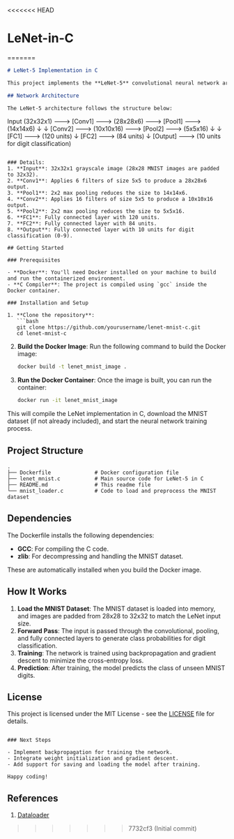 <<<<<<< HEAD
# LeNet-in-C
=======
```markdown
# LeNet-5 Implementation in C

This project implements the **LeNet-5** convolutional neural network architecture from scratch in C. The network is designed to classify digits from the MNIST dataset, which consists of 28x28 grayscale images.

## Network Architecture

The LeNet-5 architecture follows the structure below:

```
Input (32x32x1)  ---> [Conv1] ---> (28x28x6)  ---> [Pool1] ---> (14x14x6)
                             ↓                                ↓
                          [Conv2] ---> (10x10x16)  ---> [Pool2] ---> (5x5x16)
                             ↓                                ↓
                          [FC1] ---> (120 units)
                             ↓
                          [FC2] ---> (84 units)
                             ↓
                          [Output] ---> (10 units for digit classification)
```

### Details:
1. **Input**: 32x32x1 grayscale image (28x28 MNIST images are padded to 32x32).
2. **Conv1**: Applies 6 filters of size 5x5 to produce a 28x28x6 output.
3. **Pool1**: 2x2 max pooling reduces the size to 14x14x6.
4. **Conv2**: Applies 16 filters of size 5x5 to produce a 10x10x16 output.
5. **Pool2**: 2x2 max pooling reduces the size to 5x5x16.
6. **FC1**: Fully connected layer with 120 units.
7. **FC2**: Fully connected layer with 84 units.
8. **Output**: Fully connected layer with 10 units for digit classification (0-9).

## Getting Started

### Prerequisites

- **Docker**: You'll need Docker installed on your machine to build and run the containerized environment.
- **C Compiler**: The project is compiled using `gcc` inside the Docker container.

### Installation and Setup

1. **Clone the repository**:
   ```bash
   git clone https://github.com/yourusername/lenet-mnist-c.git
   cd lenet-mnist-c
   ```

2. **Build the Docker Image**:
   Run the following command to build the Docker image:
   ```bash
   docker build -t lenet_mnist_image .
   ```

3. **Run the Docker Container**:
   Once the image is built, you can run the container:
   ```bash
   docker run -it lenet_mnist_image
   ```

This will compile the LeNet implementation in C, download the MNIST dataset (if not already included), and start the neural network training process.

## Project Structure

```
.
├── Dockerfile              # Docker configuration file
├── lenet_mnist.c           # Main source code for LeNet-5 in C
├── README.md               # This readme file
└── mnist_loader.c          # Code to load and preprocess the MNIST dataset
```

## Dependencies

The Dockerfile installs the following dependencies:
- **GCC**: For compiling the C code.
- **zlib**: For decompressing and handling the MNIST dataset.

These are automatically installed when you build the Docker image.

## How It Works

1. **Load the MNIST Dataset**: The MNIST dataset is loaded into memory, and images are padded from 28x28 to 32x32 to match the LeNet input size.
2. **Forward Pass**: The input is passed through the convolutional, pooling, and fully connected layers to generate class probabilities for digit classification.
3. **Training**: The network is trained using backpropagation and gradient descent to minimize the cross-entropy loss.
4. **Prediction**: After training, the model predicts the class of unseen MNIST digits.

## License

This project is licensed under the MIT License - see the [LICENSE](LICENSE) file for details.
```

### Next Steps

- Implement backpropagation for training the network.
- Integrate weight initialization and gradient descent.
- Add support for saving and loading the model after training.

Happy coding!
```

## References


1. [Dataloader](https://github.com/takafumihoriuchi/MNIST_for_C)
>>>>>>> 7732cf3 (Initial commit)
